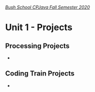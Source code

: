 [_Bush School CPJava Fall Semester 2020_](https://chandrunarayan.github.io/cpjava/)

# Unit 1 - Projects

## Processing Projects
*

## Coding Train Projects
* 

